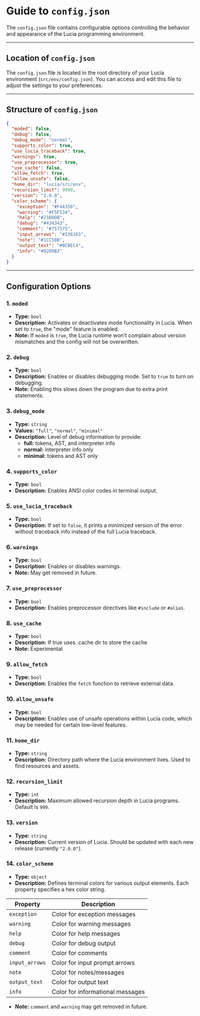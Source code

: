 # Guide to `config.json`

The `config.json` file contains configurable options controlling the behavior and appearance of the Lucia programming environment.

---

## Location of `config.json`

The `config.json` file is located in the root directory of your Lucia environment (`src/env/config.json`). You can access and edit this file to adjust the settings to your preferences.

---

## Structure of `config.json`

```json
{
  "moded": false,
  "debug": false,
  "debug_mode": "normal",
  "supports_color": true,
  "use_lucia_traceback": true,
  "warnings": true,
  "use_preprocessor": true,
  "use_cache": false,
  "allow_fetch": true,
  "allow_unsafe": false,
  "home_dir": "lucia/src/env",
  "recursion_limit": 9999,
  "version": "2.0.0",
  "color_scheme": {
    "exception": "#F44350",
    "warning": "#F5F534",
    "help": "#21B8DB",
    "debug": "#434343",
    "comment": "#757575",
    "input_arrows": "#136163",
    "note": "#1CC58B",
    "output_text": "#BCBEC4",
    "info": "#9209B3"
  }
}
```

---

## Configuration Options

### 1. `moded`

- **Type:** `bool`  
- **Description:** Activates or deactivates mode functionality in Lucia. When set to `true`, the "mode" feature is enabled.  
- **Note:** If `moded` is `true`, the Lucia runtime won't complain about version mismatches and the config will not be overwritten.

### 2. `debug`

- **Type:** `bool`  
- **Description:** Enables or disables debugging mode. Set to `true` to turn on debugging.  
- **Note:** Enabling this slows down the program due to extra print statements.

### 3. `debug_mode`

- **Type:** `string`  
- **Values:** `"full"`, `"normal"`, `"minimal"`  
- **Description:** Level of debug information to provide:  
  - **full:** tokens, AST, and interpreter info  
  - **normal:** interpreter info only  
  - **minimal:** tokens and AST only

### 4. `supports_color`

- **Type:** `bool`  
- **Description:** Enables ANSI color codes in terminal output.

### 5. `use_lucia_traceback`

- **Type:** `bool`  
- **Description:** If set to `false`, it prints a minimized version of the error without traceback info instead of the full Lucia traceback.

### 6. `warnings`

- **Type:** `bool`  
- **Description:** Enables or disables warnings.  
- **Note:** May get removed in future.

### 7. `use_preprocessor`

- **Type:** `bool`  
- **Description:** Enables preprocessor directives like `#include` or `#alias`.

### 8. `use_cache`
- **Type:** `bool`
- **Description:** If true uses .cache dir to store the cache  
- **Note:** Experimental

### 9. `allow_fetch`

- **Type:** `bool`  
- **Description:** Enables the `fetch` function to retrieve external data.

### 10. `allow_unsafe`

- **Type:** `bool`  
- **Description:** Enables use of unsafe operations within Lucia code, which may be needed for certain low-level features.

### 11. `home_dir`

- **Type:** `string`  
- **Description:** Directory path where the Lucia environment lives. Used to find resources and assets.

### 12. `recursion_limit`

- **Type:** `int`  
- **Description:** Maximum allowed recursion depth in Lucia programs. Default is `999`.

### 13. `version`

- **Type:** `string`  
- **Description:** Current version of Lucia. Should be updated with each new release (currently `"2.0.0"`).

### 14. `color_scheme`

- **Type:** `object`  
- **Description:** Defines terminal colors for various output elements. Each property specifies a hex color string.

| Property       | Description                      |
| -------------- | -------------------------------- |
| `exception`    | Color for exception messages     |
| `warning`      | Color for warning messages       |
| `help`         | Color for help messages          |
| `debug`        | Color for debug output           |
| `comment`      | Color for comments               |
| `input_arrows` | Color for input prompt arrows    |
| `note`         | Color for notes/messages         |
| `output_text`  | Color for output text            |
| `info`         | Color for informational messages |

- **Note:** `comment` and `warning` may get removed in future.
